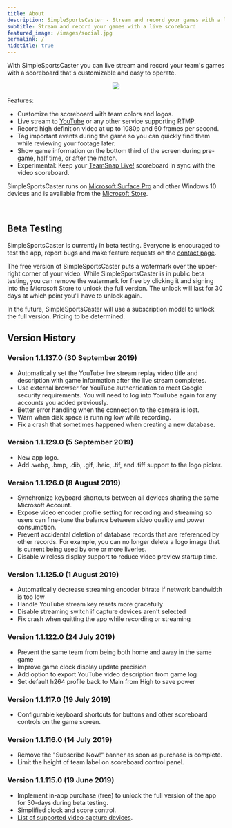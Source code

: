 ```yaml
---
title: About
description: SimpleSportsCaster - Stream and record your games with a live scoreboard.
subtitle: Stream and record your games with a live scoreboard
featured_image: /images/social.jpg
permalink: /
hidetitle: true
---
```


With SimpleSportsCaster you can live stream and record your team's games with a scoreboard that's customizable and easy to operate.

<!-- need a screenshot here -->
<div align="center" class="gallery" data-columns="3">
    <img src="">
    <img src="/images/InGame1.png">
    <img src="">
</div>

Features:
* Customize the scoreboard with team colors and logos.
* Live stream to [YouTube](https://youtube.com) or any other service supporting RTMP.
* Record high definition video at up to 1080p and 60 frames per second.
* Tag important events during the game so you can quickly find them while reviewing your footage later.
* Show game information on the bottom third of the screen during pre-game, half time, or after the match.
* Experimental: Keep your [TeamSnap Live!](https://www.teamsnap.com/teams/features/teamsnap-live) scoreboard in sync with the video scoreboard.

SimpleSportsCaster runs on [Microsoft Surface Pro](https://www.microsoft.com/en-us/p/surface-pro-6/8ZCNC665SLQ5) and other Windows 10 devices and is available from the [Microsoft Store](https://www.microsoft.com/store/apps/9NRQMTPGS298).  

<br/>

<!-- Large badge -->
<!--
<a href='https://www.microsoft.com/store/apps/9NRQMTPGS298?cid=storebadge&ocid=badge'><img src='https://assets.windowsphone.com/85864462-9c82-451e-9355-a3d5f874397a/English_get-it-from-MS_InvariantCulture_Default.png' alt='English badge' style='width: 284px; height: 104px;'/></a>
-->

<!-- Small badge -->
<!--
<a href='https://www.microsoft.com/store/apps/9NRQMTPGS298?cid=storebadge&ocid=badge'><img src='https://assets.windowsphone.com/13484911-a6ab-4170-8b7e-795c1e8b4165/English_get_L_InvariantCulture_Default.png' alt='English badge' style='width: 127px; height: 52px;'/></a>
-->

<!-- normal banner -->
<div align="center" id="mspb-9nh4v22khyr3" class="9NRQMTPGS298"></div>
<script src="https://storebadge.azureedge.net/src/badge-1.8.3.js"></script>
<script>
  mspb('9NRQMTPGS298', function(badge) {
    document.getElementById('mspb-9nh4v22khyr3').innerHTML = badge;
  });
</script>

<!-- large banner -->
<!--
<div align="center" id="mspb-6lmsmry22ios" class="9NRQMTPGS298"></div>
<script src="https://storebadge.azureedge.net/src/badge-1.8.3.js"></script>
<script>
  mspb({ productId: '9NRQMTPGS298', badgeType: 'large' }, function(badge) {
    document.getElementById('mspb-6lmsmry22ios').innerHTML = badge;
  });
</script>
-->

## Beta Testing

SimpleSportsCaster is currently in beta testing. Everyone is encouraged to test the app, report bugs and make feature requests on the [contact page](/contact).  

The free version of SimpleSportsCaster puts a watermark over the upper-right corner of your video. While SimpleSportsCaster is in public beta testing, you can remove the watermark for free by clicking it and signing into the Microsoft Store to unlock the full version. The unlock will last for 30 days at which point you'll have to unlock again.  

In the future, SimpleSportsCaster will use a subscription model to unlock the full version. Pricing to be determined.

## Version History

### Version 1.1.137.0 (30 September 2019)
* Automatically set the YouTube live stream replay video title and description with game information after the live stream completes.
* Use external browser for YouTube authentication to meet Google security requirements. You will need to log into YouTube again for any accounts you added previously.
* Better error handling when the connection to the camera is lost.
* Warn when disk space is running low while recording.
* Fix a crash that sometimes happened when creating a new database.

### Version 1.1.129.0 (5 September 2019)
* New app logo.
* Add .webp, .bmp, .dib, .gif, .heic, .tif, and .tiff support to the logo picker.

### Version 1.1.126.0 (8 August 2019)
* Synchronize keyboard shortcuts between all devices sharing the same Microsoft Account.
* Expose video encoder profile setting for recording and streaming so users can fine-tune the balance between video quality and power consumption.
* Prevent accidental deletion of database records that are referenced by other records. For example, you can no longer delete a logo image that is current being used by one or more liveries.
* Disable wireless display support to reduce video preview startup time.

### Version 1.1.125.0 (1 August 2019)
* Automatically decrease streaming encoder bitrate if network bandwidth is too low
* Handle YouTube stream key resets more gracefully
* Disable streaming switch if capture devices aren't selected
* Fix crash when quitting the app while recording or streaming

### Version 1.1.122.0 (24 July 2019)
* Prevent the same team from being both home and away in the same game
* Improve game clock display update precision
* Add option to export YouTube video description from game log
* Set default h264 profile back to Main from High to save power

### Version 1.1.117.0 (19 July 2019)
* Configurable keyboard shortcuts for buttons and other scoreboard controls on the game screen.

### Version 1.1.116.0 (14 July 2019)
* Remove the "Subscribe Now!" banner as soon as purchase is complete.
* Limit the height of team label on scoreboard control panel.

### Version 1.1.115.0 (19 June 2019)
* Implement in-app purchase (free) to unlock the full version of the app for 30-days during beta testing.
* Simplified clock and score control.
* [List of supported video capture devices](https://www.simplesportscaster.com/help/capture-devices).
